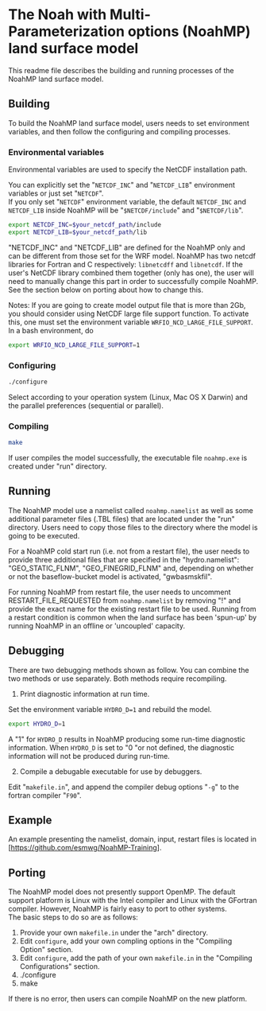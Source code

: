 # The Noah with Multi-Parameterization options (NoahMP) land surface model

This readme file describes the building and running processes of the NoahMP land surface model.

## Building
To build the NoahMP land surface model, users needs to set environment variables, and then follow the configuring and compiling processes.

### Environmental variables

Environmental variables are used to specify the NetCDF installation path.

You can explicitly set the "`NETCDF_INC`" and "`NETCDF_LIB`" environment variables or just set "`NETCDF`".  
If you only set "`NETCDF`" environment variable, the default `NETCDF_INC` and `NETCDF_LIB` inside NoahMP
will be "`$NETCDF/include`" and "`$NETCDF/lib`".

```bash
export NETCDF_INC=$your_netcdf_path/include
export NETCDF_LIB=$your_netcdf_path/lib
```

"NETCDF_INC" and "NETCDF_LIB" are defined for the NoahMP only and can be different from those 
set for the WRF model. NoahMP has two netcdf libraries for Fortran and C respectively: 
`libnetcdff` and `libnetcdf`. If the user's NetCDF library combined them together (only has one), 
the user will need to manually change this part in order to successfully compile NoahMP. 
See the section below on porting about how to change this.

Notes: If you are going to create model output file that is more than 2Gb,
      you should consider using NetCDF large file support function. To activate
      this, one must set the environment variable `WRFIO_NCD_LARGE_FILE_SUPPORT`.
      In a bash environment, do
      
```bash
export WRFIO_NCD_LARGE_FILE_SUPPORT=1
```

### Configuring

```bash
./configure
```

Select according to your operation system (Linux, Mac OS X Darwin) and the parallel preferences (sequential or parallel).

### Compiling

```bash
make
``` 

If user compiles the model successfully, the executable file `noahmp.exe` is created under "run" directory.

## Running

The NoahMP model use a namelist called `noahmp.namelist` as well as some additional parameter files (.TBL files) that are located under the "run" directory. Users need to copy those files to the directory where the model is going to be executed.

For a NoahMP cold start run (i.e. not from a restart file), the user needs to provide three 
additional files that are specified in the "hydro.namelist": "GEO_STATIC_FLNM", "GEO_FINEGRID_FLNM" 
and, depending on whether or not the baseflow-bucket model is activated, "gwbasmskfil".

For running NoahMP from restart file, the user needs to uncomment RESTART_FILE_REQUESTED from 
`noahmp.namelist` by removing "!" and provide the exact name for the existing restart file 
to be used.  Running from a restart condition is common when the land surface has been 
'spun-up' by running NoahMP in an offline or 'uncoupled' capacity.

## Debugging

There are two debugging methods shown as follow. You can combine the two methods or use separately. Both methods require recompiling.

1) Print diagnostic information at run time.

Set the environment variable `HYDRO_D=1` and rebuild the model.

```bash
export HYDRO_D=1
```
A "1" for `HYDRO_D` results in NoahMP producing some run-time diagnostic information. 
When `HYDRO_D` is set to "0 "or not defined, the diagnostic information will not be produced 
during run-time. 

2) Compile a debugable executable for use by debuggers.

Edit "`makefile.in`", and append the compiler debug options "`-g`" to the fortran compiler "`F90`".

## Example

An example presenting the namelist, domain, input, restart files is located in [https://github.com/esmwg/NoahMP-Training].

## Porting

The NoahMP model does not presently support OpenMP. The default support platform is Linux 
with the Intel compiler and Linux with the GFortran compiler. However, NoahMP is fairly easy to port to other systems.  
The basic steps to do so are as follows:

1) Provide your own `makefile.in` under the "arch" directory.
2) Edit `configure`, add your own compling options in the "Compiling Option" section.
3) Edit `configure`, add the path of your own `makefile.in` in the "Compiling Configurations" section.
4) ./configure
5) make

If there is no error, then users can compile  NoahMP on the new platform.
